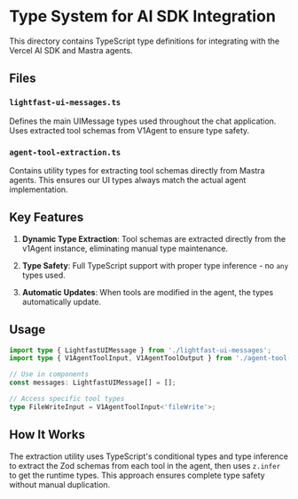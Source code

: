 # Type System for AI SDK Integration

This directory contains TypeScript type definitions for integrating with the Vercel AI SDK and Mastra agents.

## Files

### `lightfast-ui-messages.ts`
Defines the main UIMessage types used throughout the chat application. Uses extracted tool schemas from V1Agent to ensure type safety.

### `agent-tool-extraction.ts`
Contains utility types for extracting tool schemas directly from Mastra agents. This ensures our UI types always match the actual agent implementation.

## Key Features

1. **Dynamic Type Extraction**: Tool schemas are extracted directly from the v1Agent instance, eliminating manual type maintenance.

2. **Type Safety**: Full TypeScript support with proper type inference - no `any` types used.

3. **Automatic Updates**: When tools are modified in the agent, the types automatically update.

## Usage

```typescript
import type { LightfastUIMessage } from './lightfast-ui-messages';
import type { V1AgentToolInput, V1AgentToolOutput } from './agent-tool-extraction';

// Use in components
const messages: LightfastUIMessage[] = [];

// Access specific tool types
type FileWriteInput = V1AgentToolInput<'fileWrite'>;
```

## How It Works

The extraction utility uses TypeScript's conditional types and type inference to extract the Zod schemas from each tool in the agent, then uses `z.infer` to get the runtime types. This approach ensures complete type safety without manual duplication.